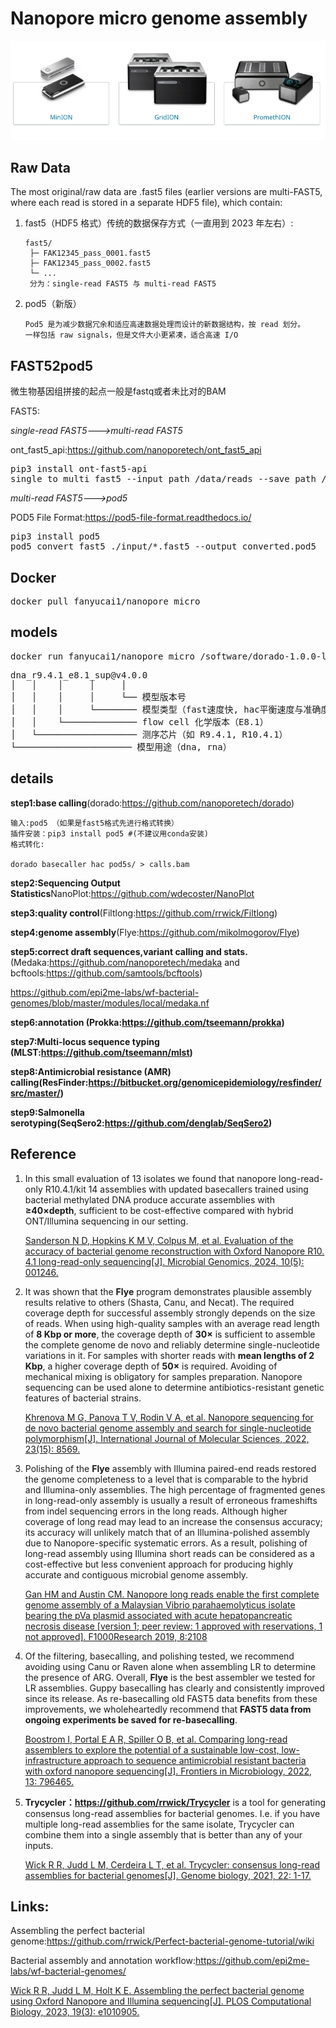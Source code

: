 # Nanopore micro genome assembly

![nanopore](./Nanopore.png)

## Raw Data

The most original/raw data are .fast5 files (earlier versions are multi-FAST5, where each read is stored in a separate HDF5 file), which contain:

<ol>
<li>fast5（HDF5 格式）传统的数据保存方式（一直用到 2023 年左右）:</li>

    fast5/
     ├─ FAK12345_pass_0001.fast5
     ├─ FAK12345_pass_0002.fast5
     └─ ...
     分为：single-read FAST5 与 multi-read FAST5
     

<li>pod5（新版）</li>

    Pod5 是为减少数据冗余和适应高速数据处理而设计的新数据结构，按 read 划分。
    一样包括 raw signals，但是文件大小更紧凑，适合高速 I/O

</ol>

## FAST52pod5

微生物基因组拼接的起点一般是fastq或者未比对的BAM

FAST5:

*single-read FAST5--->multi-read FAST5*

ont_fast5_api:https://github.com/nanoporetech/ont_fast5_api<br>

<pre>
pip3 install ont-fast5-api
single_to_multi_fast5 --input_path /data/reads --save_path /data/multi_reads --filename_base batch_output --batch_size 100 --recursive
</pre>
        
*multi-read FAST5--->pod5*

POD5 File Format:https://pod5-file-format.readthedocs.io/<br>
<pre>
pip3 install pod5
pod5 convert fast5 ./input/*.fast5 --output converted.pod5
</pre>

## Docker

<pre>docker pull fanyucai1/nanopore_micro</pre>

## models

<pre>docker run fanyucai1/nanopore_micro /software/dorado-1.0.0-linux-x64/bin/dorado download --list</pre>

<pre>
dna_r9.4.1_e8.1_sup@v4.0.0
│   │    │     │     │
│   │    │     │     └── 模型版本号
│   │    │     └──────── 模型类型（fast速度快, hac平衡速度与准确度，满足大部分情况, sup准确度高）
│   │    └────────────── flow cell 化学版本（E8.1）
│   └─────────────────── 测序芯片（如 R9.4.1, R10.4.1）
└────────────────────── 模型用途（dna, rna）
</pre>

## details

**step1:base calling**(dorado:https://github.com/nanoporetech/dorado)
    
    输入:pod5 （如果是fast5格式先进行格式转换）
    插件安装：pip3 install pod5 #(不建议用conda安装)
    格式转化:
    
    dorado basecaller hac pod5s/ > calls.bam    

**step2:Sequencing Output Statistics**NanoPlot:https://github.com/wdecoster/NanoPlot

**step3:quality control**(Filtlong:https://github.com/rrwick/Filtlong)

**step4:genome assembly**(Flye:https://github.com/mikolmogorov/Flye)

**step5:correct draft sequences,variant calling and stats.**(Medaka:https://github.com/nanoporetech/medaka and bcftools:https://github.com/samtools/bcftools)

https://github.com/epi2me-labs/wf-bacterial-genomes/blob/master/modules/local/medaka.nf

**step6:annotation (Prokka:https://github.com/tseemann/prokka)**

**step7:Multi-locus sequence typing (MLST:https://github.com/tseemann/mlst)**

**step8:Antimicrobial resistance (AMR) calling(ResFinder:https://bitbucket.org/genomicepidemiology/resfinder/src/master/)**

**step9:Salmonella serotyping(SeqSero2:https://github.com/denglab/SeqSero2)**

## Reference

1.  In this small evaluation of 13 isolates we found that nanopore long-read-only R10.4.1/kit 14 assemblies with updated basecallers trained using bacterial methylated DNA produce accurate assemblies with **≥40×depth**, sufficient to be cost-effective compared with hybrid ONT/Illumina sequencing in our setting.

    [Sanderson N D, Hopkins K M V, Colpus M, et al. Evaluation of the accuracy of bacterial genome reconstruction with Oxford Nanopore R10. 4.1 long-read-only sequencing[J]. Microbial Genomics, 2024, 10(5): 001246.](https://www.microbiologyresearch.org/content/journal/mgen/10.1099/mgen.0.001246)

2.  It was shown that the **Flye** program demonstrates plausible assembly results relative to others (Shasta, Canu, and Necat). 
The required coverage depth for successful assembly strongly depends on the size of reads. 
When using high-quality samples with an average read length of **8 Kbp or more**, the coverage depth of **30×** is sufficient to assemble the complete genome de novo and reliably determine single-nucleotide variations in it. 
For samples with shorter reads with **mean lengths of 2 Kbp**, a higher coverage depth of **50×** is required. Avoiding of mechanical mixing is obligatory for samples preparation.
Nanopore sequencing can be used alone to determine antibiotics-resistant genetic features of bacterial strains.

    [Khrenova M G, Panova T V, Rodin V A, et al. Nanopore sequencing for de novo bacterial genome assembly and search for single-nucleotide polymorphism[J]. International Journal of Molecular Sciences, 2022, 23(15): 8569.](https://www.mdpi.com/1422-0067/23/15/8569)

3.  Polishing of the **Flye** assembly with Illumina paired-end reads restored the genome completeness to a level that is comparable to the hybrid and Illumina-only assemblies. The high percentage of
fragmented genes in long-read-only assembly is usually a result of erroneous frameshifts from indel sequencing errors in the long
reads. Although higher coverage of long read may lead to an increase the consensus accuracy; its accuracy will unlikely match
that of an Illumina-polished assembly due to Nanopore-specific systematic errors. As a result, polishing of long-read assembly
using Illumina short reads can be considered as a cost-effective but less convenient approach for producing highly accurate and contiguous microbial genome assembly.

    [Gan HM and Austin CM. Nanopore long reads enable the first complete genome assembly of a Malaysian Vibrio parahaemolyticus isolate bearing the pVa plasmid associated with acute hepatopancreatic necrosis disease [version 1; peer review: 1 approved with reservations, 1 not approved]. F1000Research 2019, 8:2108](https://f1000research.com/articles/8-2108)

4.  Of the filtering, basecalling, and polishing tested, we recommend avoiding using Canu or Raven alone when assembling LR to determine the presence of ARG. Overall, **Flye** is the best assembler we tested for LR assemblies. Guppy basecalling has clearly and consistently improved since its release. As re-basecalling old FAST5 data benefits from these improvements, we wholeheartedly recommend that **FAST5 data from ongoing experiments be saved for re-basecalling**.

    [Boostrom I, Portal E A R, Spiller O B, et al. Comparing long-read assemblers to explore the potential of a sustainable low-cost, low-infrastructure approach to sequence antimicrobial resistant bacteria with oxford nanopore sequencing[J]. Frontiers in Microbiology, 2022, 13: 796465.](https://www.frontiersin.org/journals/microbiology/articles/10.3389/fmicb.2022.796465/full)

5.  **Trycycler：https://github.com/rrwick/Trycycler** is a tool for generating consensus long-read assemblies for bacterial genomes. I.e. if you have multiple long-read assemblies for the same isolate, Trycycler can combine them into a single assembly that is better than any of your inputs.

    [Wick R R, Judd L M, Cerdeira L T, et al. Trycycler: consensus long-read assemblies for bacterial genomes[J]. Genome biology, 2021, 22: 1-17.](https://github.com/rrwick/Trycycler)

## Links:

Assembling the perfect bacterial genome:https://github.com/rrwick/Perfect-bacterial-genome-tutorial/wiki

Bacterial assembly and annotation workflow:https://github.com/epi2me-labs/wf-bacterial-genomes/

[Wick R R, Judd L M, Holt K E. Assembling the perfect bacterial genome using Oxford Nanopore and Illumina sequencing[J]. PLOS Computational Biology, 2023, 19(3): e1010905.](https://journals.plos.org/ploscompbiol/article?id=10.1371/journal.pcbi.1010905)
